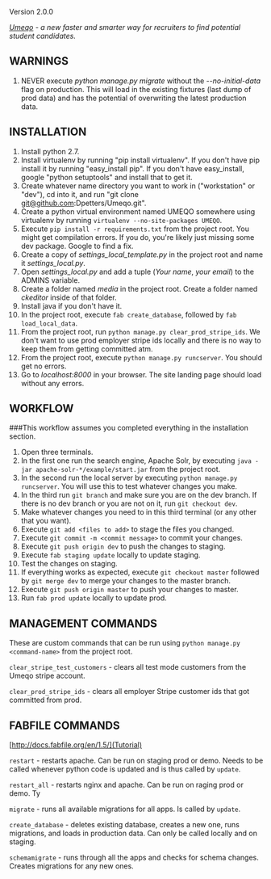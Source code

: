 Version 2.0.0

*[Umeqo](https://www.umeqo.com) - a new faster and smarter way for recruiters to find potential student candidates.*

## WARNINGS

1. NEVER execute *python manage.py migrate* without the *--no-initial-data* flag on production. This will load in the existing fixtures (last dump of prod data) and has the potential of overwriting the latest production data.

## INSTALLATION

1. Install python 2.7.
2. Install virtualenv by running "pip install virtualenv". If you don't have pip install it by running "easy_install pip". If you don't have easy_install, google "python setuptools" and install that to get it.
3. Create whatever name directory you want to work in ("workstation" or "dev"), cd into it, and run "git clone git@github.com:Dpetters/Umeqo.git".
4. Create a python virtual environment named UMEQO somewhere using virtualenv by running `virtualenv --no-site-packages UMEQO`.
5. Execute `pip install -r requirements.txt` from the project root. You might get compilation errors. If you do, you're likely just missing some dev package. Google to find a fix.
6. Create a copy of *settings_local_template.py* in the project root and name it *settings_local.py*.
7. Open *settings_local.py* and add a tuple (*Your name*, *your email*) to the ADMINS variable.
8. Create a folder named *media* in the project root. Create a folder named *ckeditor* inside of that folder.
9. Install java if you don't have it.
10. In the project root, execute `fab create_database`, followed by `fab load_local_data`.
11. From the project root, run `python manage.py clear_prod_stripe_ids`. We don't want to use prod employer stripe ids locally and there is no way to keep them from getting committed atm.
12. From the project root, execute `python manage.py runcserver`. You should get no errors.
13. Go to *localhost:8000* in your browser. The site landing page should load without any errors.

## WORKFLOW

###This workflow assumes you completed everything in the installation section.

1. Open three terminals.
2. In the first one run the search engine, Apache Solr, by executing `java -jar apache-solr-*/example/start.jar` from the project root.
3. In the second run the local server by executing `python manage.py runcserver`. You will use this to test whatever changes you make.
4. In the third run `git branch` and make sure you are on the dev branch. If there is no dev branch or you are not on it, run `git checkout dev`.
5. Make whatever changes you need to in this third terminal (or any other that you want).
6. Execute `git add <files to add>` to stage the files you changed.
7. Execute `git commit -m <commit message>` to commit your changes.
8. Execute `git push origin dev` to push the changes to staging.
9. Execute `fab staging update` locally to update staging.
10. Test the changes on staging.
11. If everything works as expected, execute `git checkout master` followed by `git merge dev` to merge your changes to the master branch.
12. Execute `git push origin master` to push your changes to master.
13. Run `fab prod update` locally to update prod.

## MANAGEMENT COMMANDS

These are custom commands that can be run using `python manage.py <command-name>` from the project root.

`clear_stripe_test_customers` - clears all test mode customers from the Umeqo stripe account.

`clear_prod_stripe_ids` - clears all employer Stripe customer ids that got committed from prod.

## FABFILE COMMANDS

[http://docs.fabfile.org/en/1.5/](Tutorial)

`restart` - restarts apache. Can be run on staging prod or demo. Needs to be called whenever python code is updated and is thus called by `update`.

`restart_all` - restarts nginx and apache. Can be run on raging prod or demo. Ty

`migrate` - runs all available migrations for all apps. Is called by `update`.

`create_database` - deletes existing database, creates a new one, runs migrations, and loads in production data. Can only be called locally and on staging.

`schemamigrate` - runs through all the apps and checks for schema changes. Creates migrations for any new ones.
